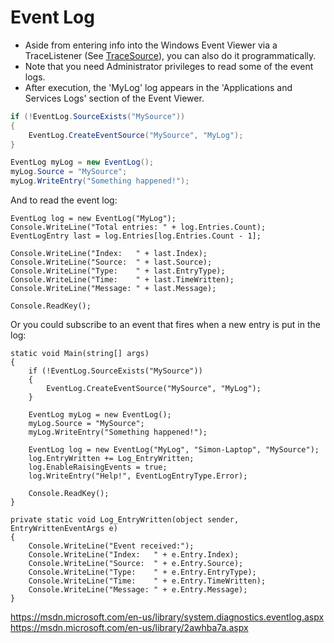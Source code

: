 # Event Log

  * Aside from entering info into the Windows Event Viewer via a TraceListener (See [TraceSource](TraceSource.md)), you can also do it programmatically.
  * Note that you need Administrator privileges to read some of the event logs.
  * After execution, the 'MyLog' log appears in the 'Applications and Services Logs' section of the Event Viewer.

```csharp
if (!EventLog.SourceExists("MySource"))
{
    EventLog.CreateEventSource("MySource", "MyLog");
}

EventLog myLog = new EventLog();
myLog.Source = "MySource";
myLog.WriteEntry("Something happened!");
```

And to read the event log:

    EventLog log = new EventLog("MyLog");
    Console.WriteLine("Total entries: " + log.Entries.Count);
    EventLogEntry last = log.Entries[log.Entries.Count - 1];
    
    Console.WriteLine("Index:   " + last.Index);
    Console.WriteLine("Source:  " + last.Source);
    Console.WriteLine("Type:    " + last.EntryType);
    Console.WriteLine("Time:    " + last.TimeWritten);
    Console.WriteLine("Message: " + last.Message);
    
    Console.ReadKey();


  

Or you could subscribe to an event that fires when a new entry is put in the log:

    static void Main(string[] args)
    {
        if (!EventLog.SourceExists("MySource"))
        {
            EventLog.CreateEventSource("MySource", "MyLog");
        }
    
        EventLog myLog = new EventLog();
        myLog.Source = "MySource";
        myLog.WriteEntry("Something happened!");
    
        EventLog log = new EventLog("MyLog", "Simon-Laptop", "MySource");
        log.EntryWritten += Log_EntryWritten;
        log.EnableRaisingEvents = true;
        log.WriteEntry("Help!", EventLogEntryType.Error);
    
        Console.ReadKey();
    }
    
    private static void Log_EntryWritten(object sender, EntryWrittenEventArgs e)
    {
        Console.WriteLine("Event received:");
        Console.WriteLine("Index:   " + e.Entry.Index);
        Console.WriteLine("Source:  " + e.Entry.Source);
        Console.WriteLine("Type:    " + e.Entry.EntryType);
        Console.WriteLine("Time:    " + e.Entry.TimeWritten);
        Console.WriteLine("Message: " + e.Entry.Message);
    }


<https://msdn.microsoft.com/en-us/library/system.diagnostics.eventlog.aspx>
<https://msdn.microsoft.com/en-us/library/2awhba7a.aspx>


<!--stackedit_data:
eyJoaXN0b3J5IjpbMTM2MzUzNDc1NiwxNzQ2NTMzMzAwLC03NT
A4MzA4MDRdfQ==
-->